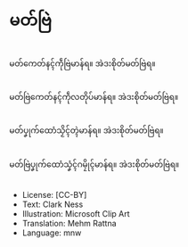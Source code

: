 # မတ်ဗြဲ

##
မတ်ကေတ်နၚ်ကဵုဗြဲမာန်ရ။ အဲဒးစိုတ်မတ်ဗြဲရ။

##
မတ်ဗြဲကေတ်နၚ်ကဵုလတိုပ်မာန်ရ။ အဲဒးစိုတ်မတ်ဗြဲရ။

##
မတ်ပၞုက်ထောံသၟိၚ်တ္ၚဲမာန်ရ။ အဲဒးစိုတ်မတ်ဗြဲရ။

##
မတ်ဗြဲပၞုက်ထောံသၞံၚ်ဂမၠိုၚ်မာန်ရ။ အဲဒးစိုတ်မတ်ဗြဲရ။

##
* License: [CC-BY]
* Text: Clark Ness
* Illustration: Microsoft Clip Art
* Translation: Mehm Rattna
* Language: mnw
